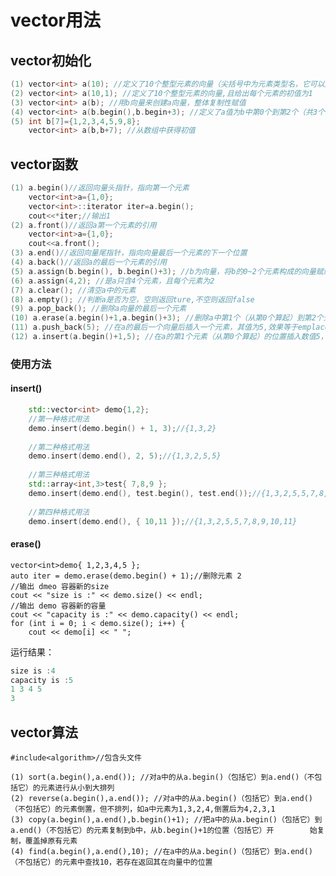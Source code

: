 # vector用法

## vector初始化

```c++
(1) vector<int> a(10); //定义了10个整型元素的向量（尖括号中为元素类型名，它可以是任何合法的数据类型），但没有给出初值，其值是不确定的。
(2) vector<int> a(10,1); //定义了10个整型元素的向量,且给出每个元素的初值为1
(3) vector<int> a(b); //用b向量来创建a向量，整体复制性赋值
(4) vector<int> a(b.begin(),b.begin+3); //定义了a值为b中第0个到第2个（共3个）元素
(5) int b[7]={1,2,3,4,5,9,8};
    vector<int> a(b,b+7); //从数组中获得初值
```

## vector函数

```c++
(1) a.begin()//返回向量头指针，指向第一个元素
    vector<int>a={1,0};
    vector<int>::iterator iter=a.begin();
    cout<<*iter;//输出1
(2) a.front()//返回a第一个元素的引用
    vector<int>a={1,0};
    cout<<a.front();
(3) a.end()//返回向量尾指针，指向向量最后一个元素的下一个位置
(4) a.back()//返回a的最后一个元素的引用
(5) a.assign(b.begin(), b.begin()+3); //b为向量，将b的0~2个元素构成的向量赋给a
(6) a.assign(4,2); //是a只含4个元素，且每个元素为2
(7) a.clear(); //清空a中的元素
(8) a.empty(); //判断a是否为空，空则返回ture,不空则返回false
(9) a.pop_back(); //删除a向量的最后一个元素
(10) a.erase(a.begin()+1,a.begin()+3); //删除a中第1个（从第0个算起）到第2个元素，也就是说删除的元素从a.begin()+1算起（包括它）一直到a.begin()+3（不包括它）
(11) a.push_back(5); //在a的最后一个向量后插入一个元素，其值为5,效果等于emplace_back()
(12) a.insert(a.begin()+1,5); //在a的第1个元素（从第0个算起）的位置插入数值5，如a为1,2,3,4，插入元素后为1,5,2,3,4
```

### 使用方法

#### insert()

```c++
    std::vector<int> demo{1,2};
    //第一种格式用法
    demo.insert(demo.begin() + 1, 3);//{1,3,2}
 
    //第二种格式用法
    demo.insert(demo.end(), 2, 5);//{1,3,2,5,5}
 
    //第三种格式用法
    std::array<int,3>test{ 7,8,9 };
    demo.insert(demo.end(), test.begin(), test.end());//{1,3,2,5,5,7,8,9}
 
    //第四种格式用法
    demo.insert(demo.end(), { 10,11 });//{1,3,2,5,5,7,8,9,10,11}
```

####  erase()

    vector<int>demo{ 1,2,3,4,5 };
    auto iter = demo.erase(demo.begin() + 1);//删除元素 2
    //输出 dmeo 容器新的size
    cout << "size is :" << demo.size() << endl;
    //输出 demo 容器新的容量
    cout << "capacity is :" << demo.capacity() << endl;
    for (int i = 0; i < demo.size(); i++) {
        cout << demo[i] << " ";

运行结果：

```c++
size is :4
capacity is :5
1 3 4 5
3
```

## vector算法

```
#include<algorithm>//包含头文件

(1) sort(a.begin(),a.end()); //对a中的从a.begin()（包括它）到a.end()（不包括它）的元素进行从小到大排列
(2) reverse(a.begin(),a.end()); //对a中的从a.begin()（包括它）到a.end()（不包括它）的元素倒置，但不排列，如a中元素为1,3,2,4,倒置后为4,2,3,1
(3) copy(a.begin(),a.end(),b.begin()+1); //把a中的从a.begin()（包括它）到a.end()（不包括它）的元素复制到b中，从b.begin()+1的位置（包括它）开        始复制，覆盖掉原有元素
(4) find(a.begin(),a.end(),10); //在a中的从a.begin()（包括它）到a.end()（不包括它）的元素中查找10，若存在返回其在向量中的位置
```
